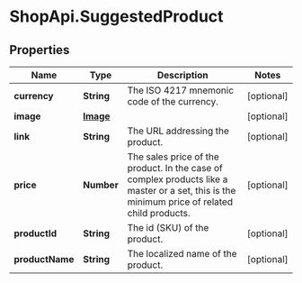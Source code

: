 # ShopApi.SuggestedProduct

## Properties
Name | Type | Description | Notes
------------ | ------------- | ------------- | -------------
**currency** | **String** | The ISO 4217 mnemonic code of the currency. | [optional] 
**image** | [**Image**](Image.md) |  | [optional] 
**link** | **String** | The URL addressing the product. | [optional] 
**price** | **Number** | The sales price of the product. In the case of complex products like a master or a set, this is the minimum price of  related child products. | [optional] 
**productId** | **String** | The id (SKU) of the product. | [optional] 
**productName** | **String** | The localized name of the product. | [optional] 
